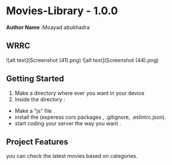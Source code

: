 # Movies-Library - 1.0.0

**Author Name** :Moayad abukhadra

## WRRC
![alt text](Screenshot (41).png)
![alt text](Screenshot (44).png)

## Getting Started
1. Make a directory where ever you want in your device 
2. Inside the directory :
- Make a "js" file .
- install the (experess cors packages , .gitignore, .eslintrc.json).
- start coding your server the way you want .

## Project Features
you can check the latest movies based on categories.


